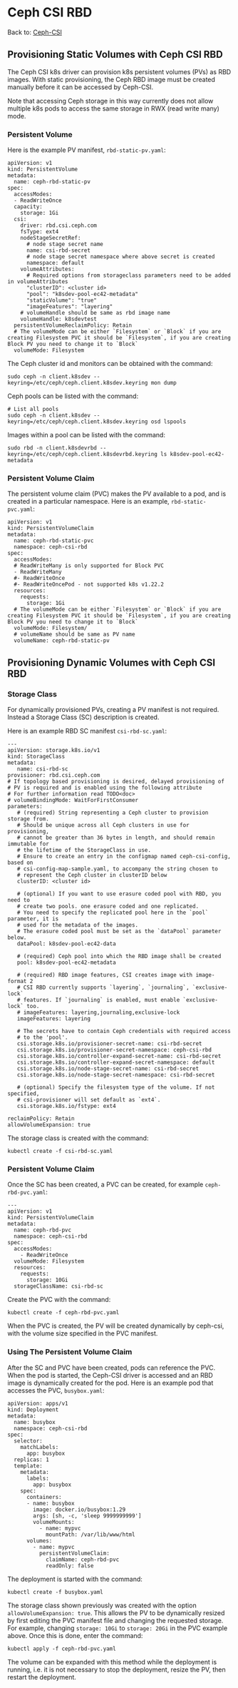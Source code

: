 
# Ceph CSI RBD

Back to: [Ceph-CSI](./Ceph-CSI.md)

## Provisioning Static Volumes with Ceph CSI RBD

The Ceph CSI k8s driver can provision k8s persistent volumes (PVs) as RBD images. With static provisioning, the Ceph RBD image must be created manually before it can be accessed by Ceph-CSI.

Note that accessing Ceph storage in this way currently does not allow multiple k8s pods to access the same storage in RWX (read write many) mode. 

### Persistent Volume

Here is the example PV manifest, `rbd-static-pv.yaml`:


```
apiVersion: v1
kind: PersistentVolume
metadata:
  name: ceph-rbd-static-pv
spec:
  accessModes:
  - ReadWriteOnce
  capacity:
    storage: 1Gi
  csi:
    driver: rbd.csi.ceph.com
    fsType: ext4
    nodeStageSecretRef:
      # node stage secret name
      name: csi-rbd-secret
      # node stage secret namespace where above secret is created
      namespace: default
    volumeAttributes:
      # Required options from storageclass parameters need to be added in volumeAttributes
      "clusterID": <cluster id>
      "pool": "k8sdev-pool-ec42-metadata"
      "staticVolume": "true"
      "imageFeatures": "layering"
    # volumeHandle should be same as rbd image name
    volumeHandle: k8sdevtest
  persistentVolumeReclaimPolicy: Retain
  # The volumeMode can be either `Filesystem` or `Block` if you are creating Filesystem PVC it should be `Filesystem`, if you are creating Block PV you need to change it to `Block`
  volumeMode: Filesystem
```

The Ceph cluster id and monitors can be obtained with the command:

```
sudo ceph -n client.k8sdev --keyring=/etc/ceph/ceph.client.k8sdev.keyring mon dump
```

Ceph pools can be listed with the command:

```
# List all pools
sudo ceph -n client.k8sdev --keyring=/etc/ceph/ceph.client.k8sdev.keyring osd lspools
```

Images within a pool can be listed with the command:

```
sudo rbd -n client.k8sdevrbd --keyring=/etc/ceph/ceph.client.k8sdevrbd.keyring ls k8sdev-pool-ec42-metadata

```

### Persistent Volume Claim

The persistent volume claim (PVC) makes the PV available to a pod, and is created in a particular namespace. Here is an example, `rbd-static-pvc.yaml`:


```
apiVersion: v1
kind: PersistentVolumeClaim
metadata:
  name: ceph-rbd-static-pvc
  namespace: ceph-csi-rbd
spec:
  accessModes:
  # ReadWriteMany is only supported for Block PVC
  - ReadWriteMany
  #- ReadWriteOnce
  #- ReadWriteOncePod - not supported k8s v1.22.2
  resources:
    requests:
      storage: 1Gi
  # The volumeMode can be either `Filesystem` or `Block` if you are creating Filesystem PVC it should be `Filesystem`, if you are creating Block PV you need to change it to `Block`
  volumeMode: Filesystem/
  # volumeName should be same as PV name
  volumeName: ceph-rbd-static-pv
```

## Provisioning Dynamic Volumes with Ceph CSI RBD
### Storage Class

For dynamically provisioned PVs, creating a PV manifest is not required. Instead a Storage Class (SC) description is created. 

Here is an example RBD SC manifest `csi-rbd-sc.yaml`:

```
---
apiVersion: storage.k8s.io/v1
kind: StorageClass
metadata:
   name: csi-rbd-sc
provisioner: rbd.csi.ceph.com
# If topology based provisioning is desired, delayed provisioning of
# PV is required and is enabled using the following attribute
# For further information read TODO<doc>
# volumeBindingMode: WaitForFirstConsumer
parameters:
   # (required) String representing a Ceph cluster to provision storage from.
   # Should be unique across all Ceph clusters in use for provisioning,
   # cannot be greater than 36 bytes in length, and should remain immutable for
   # the lifetime of the StorageClass in use.
   # Ensure to create an entry in the configmap named ceph-csi-config, based on
   # csi-config-map-sample.yaml, to accompany the string chosen to
   # represent the Ceph cluster in clusterID below
   clusterID: <cluster id>

   # (optional) If you want to use erasure coded pool with RBD, you need to
   # create two pools. one erasure coded and one replicated.
   # You need to specify the replicated pool here in the `pool` parameter, it is
   # used for the metadata of the images.
   # The erasure coded pool must be set as the `dataPool` parameter below.
   dataPool: k8sdev-pool-ec42-data

   # (required) Ceph pool into which the RBD image shall be created
   pool: k8sdev-pool-ec42-metadata

   # (required) RBD image features, CSI creates image with image-format 2
   # CSI RBD currently supports `layering`, `journaling`, `exclusive-lock`
   # features. If `journaling` is enabled, must enable `exclusive-lock` too.
   # imageFeatures: layering,journaling,exclusive-lock
   imageFeatures: layering

   # The secrets have to contain Ceph credentials with required access
   # to the 'pool'.
   csi.storage.k8s.io/provisioner-secret-name: csi-rbd-secret
   csi.storage.k8s.io/provisioner-secret-namespace: ceph-csi-rbd
   csi.storage.k8s.io/controller-expand-secret-name: csi-rbd-secret
   csi.storage.k8s.io/controller-expand-secret-namespace: default
   csi.storage.k8s.io/node-stage-secret-name: csi-rbd-secret
   csi.storage.k8s.io/node-stage-secret-namespace: csi-rbd-secret

   # (optional) Specify the filesystem type of the volume. If not specified,
   # csi-provisioner will set default as `ext4`.
   csi.storage.k8s.io/fstype: ext4
   
reclaimPolicy: Retain
allowVolumeExpansion: true

```

The storage class is created with the command:
```
kubectl create -f csi-rbd-sc.yaml
```

### Persistent Volume Claim

Once the SC has been created, a PVC can be created, for example `ceph-rbd-pvc.yaml`:


```
---
apiVersion: v1
kind: PersistentVolumeClaim
metadata:
  name: ceph-rbd-pvc
  namespace: ceph-csi-rbd
spec:
  accessModes:
    - ReadWriteOnce
  volumeMode: Filesystem
  resources:
    requests:
      storage: 10Gi
  storageClassName: csi-rbd-sc
```

Create the PVC with the command:
```
kubectl create -f ceph-rbd-pvc.yaml
```

When the PVC is created, the PV will be created dynamically by ceph-csi, with the volume size specified in the PVC manifest.

### Using The Persistent Volume Claim

After the SC and PVC have been created, pods can reference the PVC. When the pod is started, the Ceph-CSI driver is accessed and an RBD image is dynamically created for the pod. Here is an example pod that accesses the PVC, `busybox.yaml`:

```
apiVersion: apps/v1
kind: Deployment
metadata:
  name: busybox
  namespace: ceph-csi-rbd
spec:
  selector:
    matchLabels:
      app: busybox
  replicas: 1
  template:
    metadata:
      labels:
        app: busybox
    spec:
      containers:
      - name: busybox
        image: docker.io/busybox:1.29
        args: [sh, -c, 'sleep 9999999999']
        volumeMounts:
          - name: mypvc
            mountPath: /var/lib/www/html
      volumes:
        - name: mypvc
          persistentVolumeClaim:
            claimName: ceph-rbd-pvc
            readOnly: false
```

The deployment is started with the command:

```
kubectl create -f busybox.yaml
```

The storage class shown previously was created with the option `allowVolumeExpansion: true`. This allows the PV to be dynamically resized by first editing the PVC manifest file and changing the requested storage. For example, changing `storage: 10Gi` to `storage: 20Gi` in the PVC example above. Once this is done, enter the command:

```
kubectl apply -f ceph-rbd-pvc.yaml
```

The volume can be expanded with this method while the deployment is running, i.e. it is not necessary to stop the deployment, resize the PV, then restart the deployment.